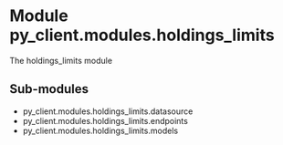Module py_client.modules.holdings_limits
========================================
The holdings_limits module

Sub-modules
-----------
* py_client.modules.holdings_limits.datasource
* py_client.modules.holdings_limits.endpoints
* py_client.modules.holdings_limits.models